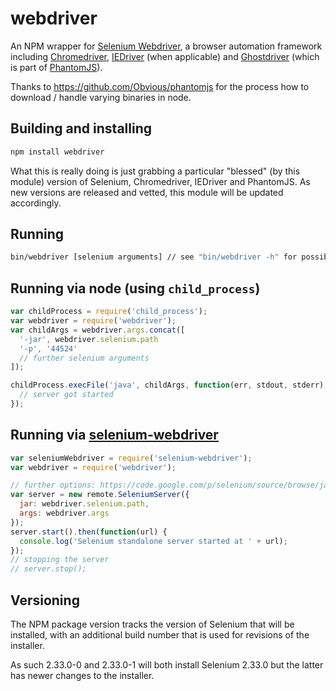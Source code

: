 # webdriver

An NPM wrapper for [Selenium Webdriver](http://code.google.com/p/selenium/), a browser automation framework
including [Chromedriver](http://code.google.com/p/chromedriver/), [IEDriver](http://code.google.com/p/selenium/wiki/InternetExplorerDriver)
(when applicable) and [Ghostdriver](https://github.com/detro/ghostdriver) (which is part of [PhantomJS](http://phantomjs.org/)).

Thanks to https://github.com/Obvious/phantomjs for the process how to download / handle varying binaries in node.

## Building and installing

~~~bash
npm install webdriver
~~~

What this is really doing is just grabbing a particular "blessed" (by this module) version of Selenium, Chromedriver,
IEDriver and PhantomJS. As new versions are released and vetted, this module will be updated accordingly.

## Running

~~~bash
bin/webdriver [selenium arguments] // see "bin/webdriver -h" for possible arguments
~~~

## Running via node (using `child_process`)

~~~js
var childProcess = require('child_process');
var webdriver = require('webdriver');
var childArgs = webdriver.args.concat([
  '-jar', webdriver.selenium.path
  '-p', '44524'
  // further selenium arguments
]);

childProcess.execFile('java', childArgs, function(err, stdout, stderr) {
  // server got started
});
~~~

## Running via [selenium-webdriver](https://npmjs.org/package/selenium-webdriver)

~~~js
var seleniumWebdriver = require('selenium-webdriver');
var webdriver = require('webdriver');

// further options: https://code.google.com/p/selenium/source/browse/javascript/node/selenium-webdriver/remote/index.js#30
var server = new remote.SeleniumServer({
  jar: webdriver.selenium.path,
  args: webdriver.args
});
server.start().then(function(url) {
  console.log('Selenium standalone server started at ' + url);
});
// stopping the server
// server.stop();
~~~

## Versioning

The NPM package version tracks the version of Selenium that will be installed, with an additional build number that
is used for revisions of the installer.

As such 2.33.0-0 and 2.33.0-1 will both install Selenium 2.33.0 but the latter has newer changes to the installer.
